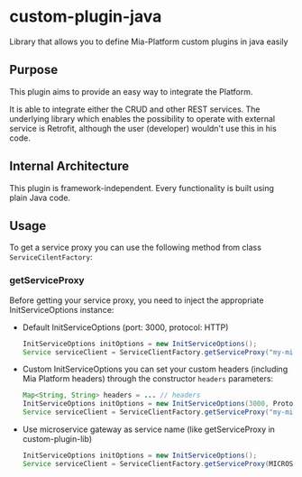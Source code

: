 # custom-plugin-java
Library that allows you to define Mia-Platform custom plugins in java easily

## Purpose

This plugin aims to provide an easy way to integrate the Platform.

It is able to integrate either the CRUD and other REST services.
The underlying library which enables the possibility to operate with external service is Retrofit, although the user (developer) wouldn't use this in his code. 

## Internal Architecture

This plugin is framework-independent. Every functionality is built using plain Java code. 

## Usage
To get a service proxy you can use the following method from class `ServiceCilentFactory`:
### getServiceProxy
Before getting your service proxy, you need to inject the appropriate InitServiceOptions instance:

- Default InitServiceOptions (port: 3000, protocol: HTTP)
    ``` java
    InitServiceOptions initOptions = new InitServiceOptions();
    Service serviceClient = ServiceClientFactory.getServiceProxy("my-microservice", initOptions);
    ```
- Custom InitServiceOptions you can set your custom headers (including Mia Platform headers) through the constructor `headers` parameters:
    ``` java
    Map<String, String> headers = ... // headers
    InitServiceOptions initOptions = new InitServiceOptions(3000, Protocol.HTTPS, headers, "");
    Service serviceClient = ServiceClientFactory.getServiceProxy("my-microservice", initOptions);
    ``` 
- Use microservice gateway as service name (like getServiceProxy in custom-plugin-lib)
     ``` java
    InitServiceOptions initOptions = new InitServiceOptions();
    Service serviceClient = ServiceClientFactory.getServiceProxy(MICROSERVICE_GATEWAY_SERVICE_NAME, initOptions);
    ``` 

